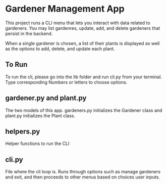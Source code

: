 
# Gardener Management App

This project runs a CLI menu that lets you interact with data related to gardeners. You may list gardenres, update, add, and delete gardeners that persist in the backend. 

When a single gardener is chosen, a list of their plants is displayed as well as the options to add, delete, and update each plant. 

## To Run 
To run the cli, please go into the lib folder and run cli.py from your terminal.
Type corresponding Numbers or letters to choose options.

## gardener.py and plant.py
The two models of this app. gardeners.py initializes the Gardener class and plant.py initializes the Plant class.

## helpers.py
Helper functions to run the CLI 

## cli.py
File where the cli loop is. Runs through options such as manage gardeners and exit, and then proceeds to other menus based on choices user inputs.